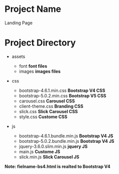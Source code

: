 # Project Name

Landing Page

# Project Directory

- assets

  - font
    **font files**
  - images
    **images files**

- css

  - bootstrap-4.6.1.min.css
    **Bootstrap V4 CSS**
  - bootstrap-5.0.2.min.css
    **Bootstrap V5 CSS**
  - carousel.css
    **Carousel CSS**
  - client-theme.css
    **Branding CSS**
  - slick.css
    **Slick Carousel CSS**
  - style.css
    **Custome CSS**

- js
  - bootstrap-4.6.1.bundle.min.js
    **Bootstrap V4 JS**
  - bootstrap-5.0.2.bundle.min.js
    **Bootstrap V4 JS**
  - jquery-3.6.0.slim.min.js
    **jquery JS**
  - main.js
    **Custome JS**
  - slick.min.js
    **Slick Carousel JS**

**Note: fielname-bs4.html is realted to Bootstrap V4**
